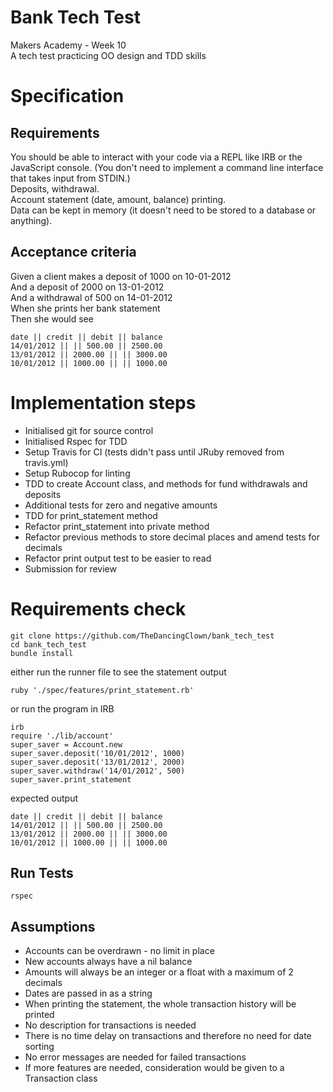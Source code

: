 # Bank Tech Test
Makers Academy - Week 10  
A tech test practicing OO design and TDD skills  

# Specification
## Requirements
You should be able to interact with your code via a REPL like IRB or the JavaScript console. (You don't need to implement a command line interface that takes input from STDIN.)  
Deposits, withdrawal.  
Account statement (date, amount, balance) printing.  
Data can be kept in memory (it doesn't need to be stored to a database or anything).  
## Acceptance criteria
Given a client makes a deposit of 1000 on 10-01-2012  
And a deposit of 2000 on 13-01-2012  
And a withdrawal of 500 on 14-01-2012  
When she prints her bank statement  
Then she would see  
```
date || credit || debit || balance  
14/01/2012 || || 500.00 || 2500.00  
13/01/2012 || 2000.00 || || 3000.00  
10/01/2012 || 1000.00 || || 1000.00
```
# Implementation steps
* Initialised git for source control
* Initialised Rspec for TDD
* Setup Travis for CI (tests didn't pass until JRuby removed from travis.yml)
* Setup Rubocop for linting
* TDD to create Account class, and methods for fund withdrawals and deposits
* Additional tests for zero and negative amounts
* TDD for print_statement method
* Refactor print_statement into private method
* Refactor previous methods to store decimal places and amend tests for decimals
* Refactor print output test to be easier to read
* Submission for review
# Requirements check
```
git clone https://github.com/TheDancingClown/bank_tech_test
cd bank_tech_test
bundle install
```
either run the runner file to see the statement output
```
ruby './spec/features/print_statement.rb'  
```
or run the program in IRB
```
irb
require './lib/account'
super_saver = Account.new
super_saver.deposit('10/01/2012', 1000)
super_saver.deposit('13/01/2012', 2000)
super_saver.withdraw('14/01/2012', 500)
super_saver.print_statement
```
expected output
```
date || credit || debit || balance
14/01/2012 || || 500.00 || 2500.00
13/01/2012 || 2000.00 || || 3000.00
10/01/2012 || 1000.00 || || 1000.00
```
## Run Tests
```
rspec
```
## Assumptions
* Accounts can be overdrawn - no limit in place
* New accounts always have a nil balance
* Amounts will always be an integer or a float with a maximum of 2 decimals
* Dates are passed in as a string
* When printing the statement, the whole transaction history will be printed
* No description for transactions is needed
* There is no time delay on transactions and therefore no need for date sorting
* No error messages are needed for failed transactions
* If more features are needed, consideration would be given to a Transaction class
